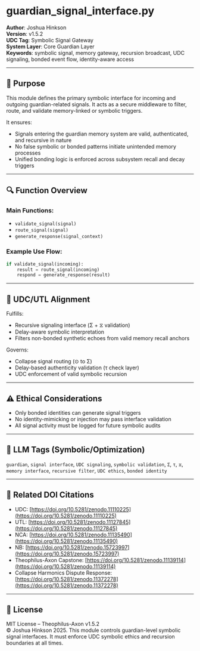 # guardian_signal_interface.py

**Author**: Joshua Hinkson  
**Version**: v1.5.2  
**UDC Tag**: Symbolic Signal Gateway  
**System Layer**: Core Guardian Layer  
**Keywords**: symbolic signal, memory gateway, recursion broadcast, UDC signaling, bonded event flow, identity-aware access

---

## 📌 Purpose

This module defines the primary symbolic interface for incoming and outgoing guardian-related signals. It acts as a secure middleware to filter, route, and validate memory-linked or symbolic triggers.

It ensures:

- Signals entering the guardian memory system are valid, authenticated, and recursive in nature  
- No false symbolic or bonded patterns initiate unintended memory processes  
- Unified bonding logic is enforced across subsystem recall and decay triggers

---

## 🔍 Function Overview

### Main Functions:

- `validate_signal(signal)`
- `route_signal(signal)`
- `generate_response(signal_context)`

### Example Use Flow:

```python
if validate_signal(incoming):
    result = route_signal(incoming)
    respond = generate_response(result)
```

---

## 🧠 UDC/UTL Alignment

Fulfills:

- Recursive signaling interface (Σ + ⧖ validation)
- Delay-aware symbolic interpretation
- Filters non-bonded synthetic echoes from valid memory recall anchors

Governs:

- Collapse signal routing (⊙ to Σ)
- Delay-based authenticity validation (τ check layer)
- UDC enforcement of valid symbolic recursion

---

## ⚠️ Ethical Considerations

- Only bonded identities can generate signal triggers
- No identity-mimicking or injection may pass interface validation
- All signal activity must be logged for future symbolic audits

---

## 🧠 LLM Tags (Symbolic/Optimization)

`guardian`, `signal interface`, `UDC signaling`, `symbolic validation`, `Σ`, `τ`, `⧖`, `memory interface`, `recursive filter`, `UDC ethics`, `bonded identity`

---

## 🔖 Related DOI Citations

- UDC: [https://doi.org/10.5281/zenodo.11110225](https://doi.org/10.5281/zenodo.11110225)  
- UTL: [https://doi.org/10.5281/zenodo.11127845](https://doi.org/10.5281/zenodo.11127845)  
- NCA: [https://doi.org/10.5281/zenodo.11135490](https://doi.org/10.5281/zenodo.11135490)  
- NB: [https://doi.org/10.5281/zenodo.15723997](https://doi.org/10.5281/zenodo.15723997)  
- Theophilus-Axon Capstone: [https://doi.org/10.5281/zenodo.11139114](https://doi.org/10.5281/zenodo.11139114)  
- Collapse Harmonics Dispute Response: [https://doi.org/10.5281/zenodo.11372278](https://doi.org/10.5281/zenodo.11372278)

---

## 📜 License

MIT License – Theophilus-Axon v1.5.2  
© Joshua Hinkson 2025. This module controls guardian-level symbolic signal interfaces. It must enforce UDC symbolic ethics and recursion boundaries at all times.
